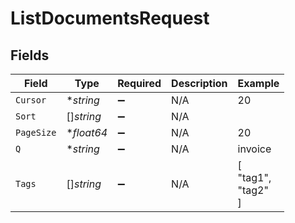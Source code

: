 # ListDocumentsRequest


## Fields

| Field              | Type               | Required           | Description        | Example            |
| ------------------ | ------------------ | ------------------ | ------------------ | ------------------ |
| `Cursor`           | **string*          | :heavy_minus_sign: | N/A                | 20                 |
| `Sort`             | []*string*         | :heavy_minus_sign: | N/A                |                    |
| `PageSize`         | **float64*         | :heavy_minus_sign: | N/A                | 20                 |
| `Q`                | **string*          | :heavy_minus_sign: | N/A                | invoice            |
| `Tags`             | []*string*         | :heavy_minus_sign: | N/A                | [<br/>"tag1",<br/>"tag2"<br/>] |